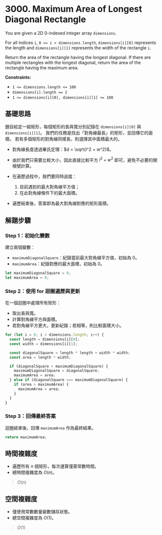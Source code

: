 # 3000. Maximum Area of Longest Diagonal Rectangle

You are given a 2D 0-indexed integer array `dimensions`.

For all indices `i`, `0 <= i < dimensions.length`, `dimensions[i][0]` represents the length and `dimensions[i][1]` represents the width of the rectangle `i`.

Return the area of the rectangle having the longest diagonal. If there are multiple rectangles with the longest diagonal, 
return the area of the rectangle having the maximum area.

**Constraints:**

- `1 <= dimensions.length <= 100`
- `dimensions[i].length == 2`
- `1 <= dimensions[i][0], dimensions[i][1] <= 100`

## 基礎思路

題目給定一組矩形，每個矩形的長與寬分別記錄在 `dimensions[i][0]` 與 `dimensions[i][1]`。
我們的任務是找出「對角線最長」的矩形，並回傳它的面積。
若有多個矩形的對角線同樣長，則選擇其中面積最大的。

- 對角線長度透過畢氏定理：$d = \sqrt{l^2 + w^2}$。
- 由於我們只需要比較大小，因此直接比較平方 $l^2 + w^2$ 即可，避免不必要的開根號計算。
- 在遍歷過程中，我們要同時追蹤：

    1. 目前遇到的最大對角線平方值；
    2. 在此對角線條件下的最大面積。
- 遍歷結束後，答案即為最大對角線對應的矩形面積。

## 解題步驟

### Step 1：初始化變數

建立兩個變數：

- `maximumDiagonalSquare`：紀錄當前最大對角線平方值，初始為 0。
- `maximumArea`：紀錄對應的最大面積，初始為 0。

```typescript
let maximumDiagonalSquare = 0;
let maximumArea = 0;
```

### Step 2：使用 for 迴圈遍歷與更新

在一個迴圈中處理所有矩形：

- 取出長與寬。
- 計算對角線平方與面積。
- 若對角線平方更大，更新紀錄；若相等，則比較面積大小。

```typescript
for (let i = 0; i < dimensions.length; i++) {
  const length = dimensions[i][0];
  const width = dimensions[i][1];

  const diagonalSquare = length * length + width * width;
  const area = length * width;

  if (diagonalSquare > maximumDiagonalSquare) {
    maximumDiagonalSquare = diagonalSquare;
    maximumArea = area;
  } else if (diagonalSquare === maximumDiagonalSquare) {
    if (area > maximumArea) {
      maximumArea = area;
    }
  }
}
```

### Step 3：回傳最終答案

迴圈結束後，回傳 `maximumArea` 作為最終結果。

```typescript
return maximumArea;
```

## 時間複雜度

- 遍歷所有 $n$ 個矩形，每次運算僅需常數時間。
- 總時間複雜度為 $O(n)$。

> $O(n)$

## 空間複雜度

- 僅使用常數數量變數儲存狀態。
- 總空間複雜度為 $O(1)$。

> $O(1)$
